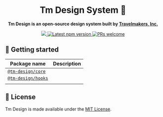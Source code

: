 <h1 align='center'>
  Tm Design System 💫
</h1>

<p align="center"><strong>Tm Design is an open-source design system built by <a href="https://livinginhotel.com">Travelmakers, Inc.</a></strong></p>

<p align='center'>
  <a href="https://livinginhotel.com">
    <img src="https://badgen.net/badge/icon/Made%20by%20travelmakers?icon=https://hotel-01.s3.ap-northeast-2.amazonaws.com/resource/logos/Symbol_Green.svg&label&color=5B69C3&labelColor=414C9A" />
  </a>
  <a href='https://www.npmjs.com/package/@tm-design/core'>
    <img src='https://img.shields.io/npm/v/@tm-design/core.svg' alt='Latest npm version'>
  </a>
  <a href="https://github.com/travelmakers/bloom/blob/master/.github/CONTRIBUTING.md">
    <img src="https://img.shields.io/badge/PRs-welcome-brightgreen.svg" alt="PRs welcome" />
  </a>
</p>

## :rocket: Getting started

| Package name                                      | Description                                 |
| ------------------------------------------------- | ------------------------------------------- |
| [`@tm-design/core`](./packages/tm-design-core)    |  |
| [`@tm-design/hooks`](./packages/tm-design-hooks)    |  |
|                                                   |  |

## :page_facing_up: License

Tm Design is made available under the [MIT License](./LICENSE).
